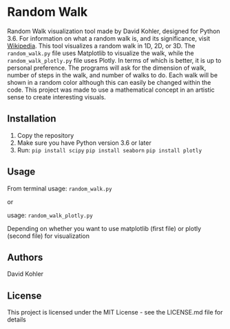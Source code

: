 # Random Walk

Random Walk visualization tool made by David Kohler, designed for Python 3.6. For information on what a random walk is, and
its significance, visit [Wikipedia](https://en.wikipedia.org/wiki/Random_walk). This tool visualizes a random walk in 1D, 
2D, or 3D. The `random_walk.py` file uses Matplotlib to visualize the walk, while the `random_walk_plotly.py` file uses 
Plotly. In terms of which is better, it is up to personal preference. The programs will ask for the dimension of walk, 
number of steps in the walk, and number of walks to do. Each walk will be shown in a random color although this can easily
be changed within the code. This project was made to use a mathematical concept in an artistic sense to create interesting
visuals.

## Installation

1. Copy the repository 
2. Make sure you have Python version 3.6 or later
3. Run:
`pip install scipy`
`pip install seaborn`
`pip install plotly`

## Usage

From terminal usage: `random_walk.py`

or

usage: `random_walk_plotly.py`

Depending on whether you want to use matplotlib (first file) or plotly (second file) for visualization

## Authors

David Kohler

## License

This project is licensed under the MIT License - see the LICENSE.md file for details

